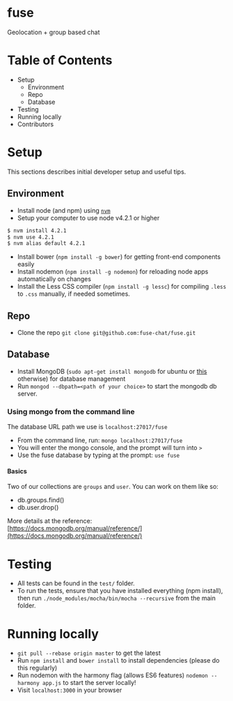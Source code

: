 # fuse

Geolocation + group based chat

# Table of Contents

* Setup
  * Environment
  * Repo
  * Database
* Testing
* Running locally
* Contributors

# Setup

This sections describes initial developer setup and useful tips.

## Environment

* Install node (and npm) using [`nvm`](https://github.com/creationix/nvm)
* Setup your computer to use node v4.2.1 or higher

````bash
$ nvm install 4.2.1
$ nvm use 4.2.1
$ nvm alias default 4.2.1
````

* Install bower (`npm install -g bower`) for getting front-end components easily
* Install nodemon (`npm install -g nodemon`) for reloading node apps automatically on changes
* Install the Less CSS compiler (`npm install -g lessc`) for compiling `.less` to `.css` manually, if needed sometimes.

## Repo

* Clone the repo `git clone git@github.com:fuse-chat/fuse.git` 

## Database

* Install MongoDB (`sudo apt-get install mongodb` for ubuntu or [this](https://docs.mongodb.org/manual/installation/) otherwise) for database management
* Run `mongod --dbpath=<path of your choice>` to start the mongodb db server.

### Using mongo from the command line

The database URL path we use is `localhost:27017/fuse`

* From the command line, run: `mongo localhost:27017/fuse`
* You will enter the mongo console, and the prompt will turn into `>`
* Use the fuse database by typing at the prompt: `use fuse`

#### Basics

Two of our collections are `groups` and `user`. You can work on them like so:

* db.groups.find()
* db.user.drop()

More details at the reference: [https://docs.mongodb.org/manual/reference/](https://docs.mongodb.org/manual/reference/)

# Testing

* All tests can be found in the `test/` folder.
* To run the tests, ensure that you have installed everything (npm install), then run `./node_modules/mocha/bin/mocha --recursive` from the main folder.

# Running locally

* `git pull --rebase origin master` to get the latest
* Run `npm install` and `bower install` to install dependencies (please do this regularly)
* Run nodemon with the harmony flag (allows ES6 features) `nodemon --harmony app.js` to start the server locally!
* Visit `localhost:3000` in your browser
